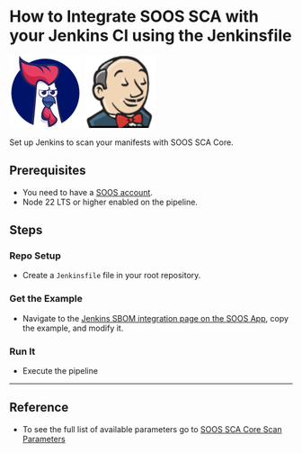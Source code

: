 # How to Integrate SOOS SCA with your Jenkins CI using the Jenkinsfile
<div>
<img src="../assets/img/SOOS-Icon.png" alt="SOOS" width="128" height="128">
<img src="../assets/img/jenkins.png" alt="Jenkins" width="128" height="128">
</div>

Set up Jenkins to scan your manifests with SOOS SCA Core.

## Prerequisites
- You need to have a [SOOS account](https://app.soos.io/register).
- Node 22 LTS or higher enabled on the pipeline.

## Steps

### Repo Setup
* Create a `Jenkinsfile` file in your root repository.

### **Get the Example**

* Navigate to the [Jenkins SBOM integration page on the SOOS App](https://app.soos.io/integrate/sca?id=jenkins), copy the example, and modify it.

### **Run It**

* Execute the pipeline

---

## Reference
* To see the full list of available parameters go to [SOOS SCA Core Scan Parameters](https://github.com/soos-io/soos-sca#parameters)